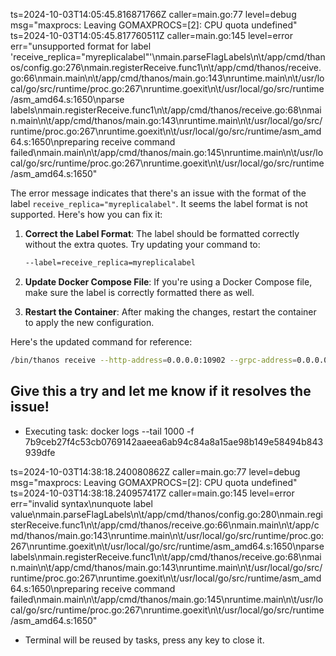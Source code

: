 ts=2024-10-03T14:05:45.816871766Z caller=main.go:77 level=debug msg="maxprocs: Leaving GOMAXPROCS=[2]: CPU quota undefined"
ts=2024-10-03T14:05:45.817760511Z caller=main.go:145 level=error err="unsupported format for label 'receive_replica=\"myreplicalabel\"'\nmain.parseFlagLabels\n\t/app/cmd/thanos/config.go:276\nmain.registerReceive.func1\n\t/app/cmd/thanos/receive.go:66\nmain.main\n\t/app/cmd/thanos/main.go:143\nruntime.main\n\t/usr/local/go/src/runtime/proc.go:267\nruntime.goexit\n\t/usr/local/go/src/runtime/asm_amd64.s:1650\nparse labels\nmain.registerReceive.func1\n\t/app/cmd/thanos/receive.go:68\nmain.main\n\t/app/cmd/thanos/main.go:143\nruntime.main\n\t/usr/local/go/src/runtime/proc.go:267\nruntime.goexit\n\t/usr/local/go/src/runtime/asm_amd64.s:1650\npreparing receive command failed\nmain.main\n\t/app/cmd/thanos/main.go:145\nruntime.main\n\t/usr/local/go/src/runtime/proc.go:267\nruntime.goexit\n\t/usr/local/go/src/runtime/asm_amd64.s:1650"



The error message indicates that there's an issue with the format of the label `receive_replica="myreplicalabel"`. It seems the label format is not supported. Here's how you can fix it:

1. **Correct the Label Format**: The label should be formatted correctly without the extra quotes. Try updating your command to:
   ```sh
   --label=receive_replica=myreplicalabel
   ```

2. **Update Docker Compose File**: If you're using a Docker Compose file, make sure the label is correctly formatted there as well.

3. **Restart the Container**: After making the changes, restart the container to apply the new configuration.

Here's the updated command for reference:
```sh
/bin/thanos receive --http-address=0.0.0.0:10902 --grpc-address=0.0.0.0:10941 --remote-write.address=0.0.0.0:19291 --log.level=debug --label=receive_replica=myreplicalabel
```

Give this a try and let me know if it resolves the issue!
----------
 *  Executing task: docker logs --tail 1000 -f 7b9ceb27f4c53cb0769142aaeea6ab94c84a8a15ae98b149e58494b843939dfe 

ts=2024-10-03T14:38:18.240080862Z caller=main.go:77 level=debug msg="maxprocs: Leaving GOMAXPROCS=[2]: CPU quota undefined"
ts=2024-10-03T14:38:18.240957417Z caller=main.go:145 level=error err="invalid syntax\nunquote label value\nmain.parseFlagLabels\n\t/app/cmd/thanos/config.go:280\nmain.registerReceive.func1\n\t/app/cmd/thanos/receive.go:66\nmain.main\n\t/app/cmd/thanos/main.go:143\nruntime.main\n\t/usr/local/go/src/runtime/proc.go:267\nruntime.goexit\n\t/usr/local/go/src/runtime/asm_amd64.s:1650\nparse labels\nmain.registerReceive.func1\n\t/app/cmd/thanos/receive.go:68\nmain.main\n\t/app/cmd/thanos/main.go:143\nruntime.main\n\t/usr/local/go/src/runtime/proc.go:267\nruntime.goexit\n\t/usr/local/go/src/runtime/asm_amd64.s:1650\npreparing receive command failed\nmain.main\n\t/app/cmd/thanos/main.go:145\nruntime.main\n\t/usr/local/go/src/runtime/proc.go:267\nruntime.goexit\n\t/usr/local/go/src/runtime/asm_amd64.s:1650"
 *  Terminal will be reused by tasks, press any key to close it. 

